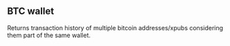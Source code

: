 ## BTC wallet 

Returns transaction history of multiple bitcoin addresses/xpubs considering them part of the same wallet.
